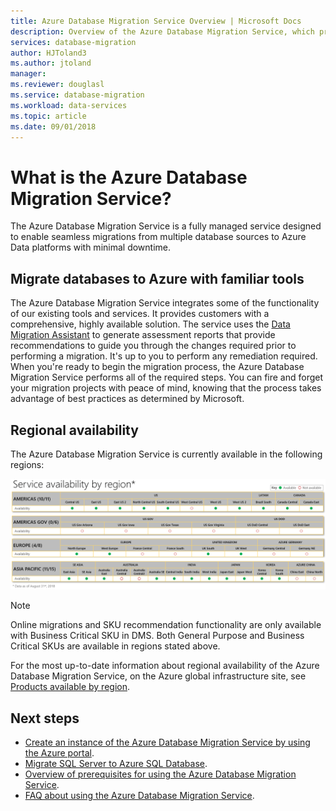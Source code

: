 ```yaml
---
title: Azure Database Migration Service Overview | Microsoft Docs
description: Overview of the Azure Database Migration Service, which provides seamless migrations from many database sources to Azure Data platforms.
services: database-migration
author: HJToland3
ms.author: jtoland
manager: 
ms.reviewer: douglasl
ms.service: database-migration
ms.workload: data-services
ms.topic: article
ms.date: 09/01/2018
---
```

# What is the Azure Database Migration Service?
The Azure Database Migration Service is a fully managed service designed to enable seamless migrations from multiple database sources to Azure Data platforms with minimal downtime.

## Migrate databases to Azure with familiar tools
The Azure Database Migration Service integrates some of the functionality of our existing tools and services. It provides customers with a comprehensive, highly available solution. The service uses the [Data Migration Assistant](http://aka.ms/dma) to generate assessment reports that provide recommendations to guide you through the changes required prior to performing a migration. It's up to you to perform any remediation required. When you're ready to begin the migration process, the Azure Database Migration Service performs all of the required steps. You can fire and forget your migration projects with peace of mind, knowing that the process takes advantage of best practices as determined by Microsoft.

## Regional availability
The Azure Database Migration Service is currently available in the following regions:

![Azure Database Migration Service regional availability](media\overview\dms-regional-availability.png)

> [!NOTE]
> Online migrations and SKU recommendation functionality are only available with Business Critical SKU in DMS. Both General Purpose and Business Critical SKUs are available in regions stated above.

For the most up-to-date information about regional availability of the Azure Database Migration Service, on the Azure global infrastructure site, see [Products available by region](https://azure.microsoft.com/global-infrastructure/services/).

## Next steps
- [Create an instance of the Azure Database Migration Service by using the Azure portal](quickstart-create-data-migration-service-portal.md).
- [Migrate SQL Server to Azure SQL Database](tutorial-sql-server-to-azure-sql.md).
- [Overview of prerequisites for using the Azure Database Migration Service](pre-reqs.md).
- [FAQ about using the Azure Database Migration Service](faq.md).

